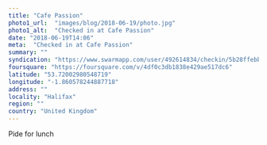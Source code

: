 ```yaml
---
title: "Cafe Passion"
photo1_url:  "images/blog/2018-06-19/photo.jpg"
photo1_alt:  "Checked in at Cafe Passion"
date: "2018-06-19T14:06"
meta:  "Checked in at Cafe Passion"
summary: ""
syndication: "https://www.swarmapp.com/user/492614834/checkin/5b28ffebb9b37b002cca769e"
foursquare: "https://foursquare.com/v/4df0c3db1838e429ae517dc6"
latitude: "53.72002980548719"
longitude: "-1.860578244887718"
address: ""
locality: "Halifax"
region: ""
country: "United Kingdom"
---
```

Pide for lunch

